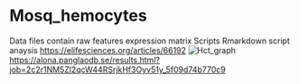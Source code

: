 # Mosq_hemocytes
Data files contain raw features expression matrix
Scripts Rmarkdown script anaysis
https://elifesciences.org/articles/66192
![Hct_graph](https://user-images.githubusercontent.com/50444056/114858937-60fc7d00-9dea-11eb-82a2-ee2fc8bb8bdd.png)
https://alona.panglaodb.se/results.html?job=2c2r1NM5Zl2qcW44RSrjkHf3Oyv51y_5f09d74b770c9
